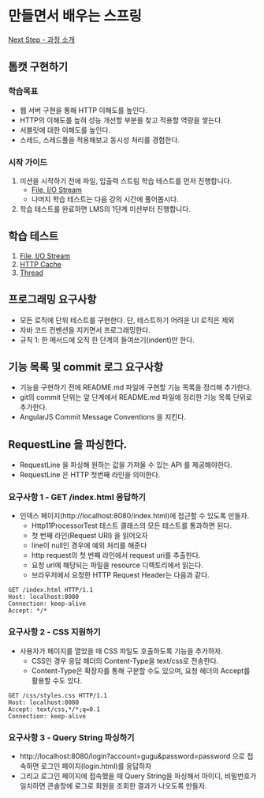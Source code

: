 # 만들면서 배우는 스프링
[Next Step - 과정 소개](https://edu.nextstep.camp/c/4YUvqn9V)

## 톰캣 구현하기

### 학습목표
- 웹 서버 구현을 통해 HTTP 이해도를 높인다.
- HTTP의 이해도를 높혀 성능 개선할 부분을 찾고 적용할 역량을 쌓는다.
- 서블릿에 대한 이해도를 높인다.
- 스레드, 스레드풀을 적용해보고 동시성 처리를 경험한다.

### 시작 가이드
1. 미션을 시작하기 전에 파일, 입출력 스트림 학습 테스트를 먼저 진행합니다.
   - [File, I/O Stream](study/src/test/java/study)
   - 나머지 학습 테스트는 다음 강의 시간에 풀어봅시다.
2. 학습 테스트를 완료하면 LMS의 1단계 미션부터 진행합니다.

## 학습 테스트
1. [File, I/O Stream](study/src/test/java/study)
2. [HTTP Cache](study/src/test/java/cache)
3. [Thread](study/src/test/java/thread)

## 프로그래밍 요구사항 

- 모든 로직에 단위 테스트를 구현한다. 단, 테스트하기 어려운 UI 로직은 제외
- 자바 코드 컨벤션을 지키면서 프로그래밍한다.
- 규칙 1: 한 메서드에 오직 한 단계의 들여쓰기(indent)만 한다.

## 기능 목록 및 commit 로그 요구사항
- 기능을 구현하기 전에 README.md 파일에 구현할 기능 목록을 정리해 추가한다.
- git의 commit 단위는 앞 단계에서 README.md 파일에 정리한 기능 목록 단위로 추가한다.
- AngularJS Commit Message Conventions 을 지킨다.

## RequestLine 을 파싱한다.
- RequestLine 을 파싱해 원하는 값을 가져올 수 있는 API 를 제공해야한다.
- RequestLine 은 HTTP 첫번째 라인을 의미한다.

###  요구사항 1 - GET /index.html 응답하기
- 인덱스 페이지(http://localhost:8080/index.html)에 접근할 수 있도록 만들자.
  - Http11ProcessorTest 테스트 클래스의 모든 테스트를 통과하면 된다.
  - 첫 번째 라인(Request URI) 을 읽어오자
  - line이 null인 경우에 예외 처리를 해준다
  - http request의 첫 번째 라인에서 request uri를 추출한다.
  - 요청 url에 해당되는 파일을 resource 디렉토리에서 읽는다.
  - 브라우저에서 요청한 HTTP Request Header는 다음과 같다.

```
GET /index.html HTTP/1.1
Host: localhost:8080
Connection: keep-alive
Accept: */*
```

### 요구사항 2 -  CSS 지원하기
- 사용자가 페이지를 열었을 때 CSS 파일도 호출하도록 기능을 추가하자.
   - CSS인 경우 응답 헤더의 Content-Type을 text/css로 전송한다.
   - Content-Type은 확장자를 통해 구분할 수도 있으며, 요청 헤더의 Accept를 활용할 수도 있다.

```
GET /css/styles.css HTTP/1.1
Host: localhost:8080
Accept: text/css,*/*;q=0.1
Connection: keep-alive
```

### 요구사항 3 - Query String 파싱하기 

- http://localhost:8080/login?account=gugu&password=password 으로 접속하면 로그인 페이지(login.html)를 응답하자
- 그리고 로그인 페이지에 접속했을 때 Query String을 파싱해서 아이디, 비밀번호가 일치하면 콘솔창에 로그로 회원을 조회한 결과가 나오도록 만들자.
